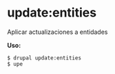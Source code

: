 # update:entities
Aplicar actualizaciones a entidades

**Uso:**
```
$ drupal update:entities
$ upe  
```
